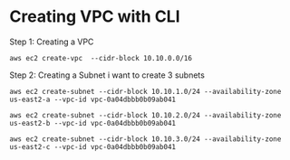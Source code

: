 # Creating VPC with CLI

Step 1: Creating a VPC

~~~
aws ec2 create-vpc  --cidr-block 10.10.0.0/16

~~~

Step 2: Creating a Subnet
i want to create 3 subnets

~~~
aws ec2 create-subnet --cidr-block 10.10.1.0/24 --availability-zone us-east2-a --vpc-id vpc-0a04dbbb0b09ab041

aws ec2 create-subnet --cidr-block 10.10.2.0/24 --availability-zone us-east2-b --vpc-id vpc-0a04dbbb0b09ab041

aws ec2 create-subnet --cidr-block 10.10.3.0/24 --availability-zone us-east2-c --vpc-id vpc-0a04dbbb0b09ab041
~~~
